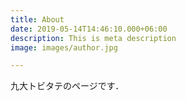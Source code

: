 ```yaml
---
title: About
date: 2019-05-14T14:46:10.000+06:00
description: This is meta description
image: images/author.jpg

---
```

九大トビタテのページです．
